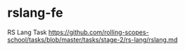 # rslang-fe
RS Lang Task https://github.com/rolling-scopes-school/tasks/blob/master/tasks/stage-2/rs-lang/rslang.md
